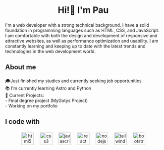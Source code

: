 <h1 align="center">Hi!👋 I'm Pau</h1>

###

<p align="left">I'm a web developer with a strong technical background. I have a solid foundation in programming languages such as HTML, CSS, and JavaScript. I am comfortable with both the design and development of responsive and attractive websites, as well as performance optimization and usability. I am constantly learning and keeping up to date with the latest trends and technologies in the web development world.</p>

###

<h2 align="left">About me</h2>

###

<p align="left">🎓Just finished my studies and currently seeking job opportunities<br>📚 I'm currently learning Astro and Python<br>💼 Current Projects:<br>- Final degree project (MyGotys Project)<br>- Working on my portfolio</p>

###

<h2 align="left">I code with</h2>

###

<div align="center">
  <img src="https://cdn.jsdelivr.net/gh/devicons/devicon/icons/html5/html5-original.svg" height="40" alt="html5 logo"  />
  <img width="12" />
  <img src="https://cdn.jsdelivr.net/gh/devicons/devicon/icons/css3/css3-original.svg" height="40" alt="css3 logo"  />
  <img width="12" />
  <img src="https://cdn.jsdelivr.net/gh/devicons/devicon/icons/javascript/javascript-original.svg" height="40" alt="javascript logo"  />
  <img width="12" />
  <img src="https://cdn.jsdelivr.net/gh/devicons/devicon/icons/react/react-original.svg" height="40" alt="react logo"  />
  <img width="12" />
  <img src="https://cdn.jsdelivr.net/gh/devicons/devicon/icons/nodejs/nodejs-original.svg" height="40" alt="nodejs logo"  />
  <img width="12" />
  <img src="https://cdn.jsdelivr.net/gh/devicons/devicon/icons/tailwindcss/tailwindcss-original-wordmark.svg" height="40" alt="tailwindcss logo"  />
  <img width="12" />
  <img src="https://cdn.jsdelivr.net/gh/devicons/devicon/icons/bootstrap/bootstrap-original.svg" height="40" alt="bootstrap logo"  />
</div>

###
